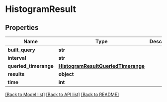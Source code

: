 # HistogramResult

## Properties
Name | Type | Description | Notes
------------ | ------------- | ------------- | -------------
**built_query** | **str** |  | [optional] 
**interval** | **str** |  | [optional] 
**queried_timerange** | [**HistogramResultQueriedTimerange**](HistogramResultQueriedTimerange.md) |  | [optional] 
**results** | **object** |  | [optional] 
**time** | **int** |  | [optional] 

[[Back to Model list]](../README.md#documentation-for-models) [[Back to API list]](../README.md#documentation-for-api-endpoints) [[Back to README]](../README.md)



